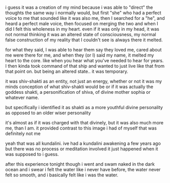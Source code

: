 

i guess it was a creation of my mind because i was able to "direct" the thoughts the same way i normally would, but first "she" who had a perfect voice to me that sounded like it was also me, then I searched for a "he", and heard a perfect male voice, then focused on merging the two and when I did I felt this wholeness in my heart.
even if it was only in my head, it was not normal thinking it was an altered state of consciousness, my normal false construction of my reality that I couldn't see is always there it melted.

for what they said, I was able to hear them say they loved me, cared about me were there for me, and when they (or I) said my name, it melted my heart to the core. like when you hear what you've needed to hear for years.
I then kinda took command of that ship and wanted to just live like that from that point on. but being an altered state.. it was temporary.

it was shiv-shakti as an entity, not just an energy, whether or not it was my minds conception of what shiv-shakti would be or if it was actually the goddess shakti, a personification of shiva, of divine mother sophia or whatever name.

but specifically i identified it as shakti as a more youthful divine personality as opposed to an older wiser personality

it's almost as if it was charged with that divinely, but it was also much more me,
than I am.
it provided contrast to this image i had of myself that was definitely not me


yeah that was all kundalini. ive had a kundalini awakening a few years ago but there was no process or meditation involved it just happened when it was supposed to i guess.


after this experience tonight though i went and swam naked in the dark ocean and i swear i felt the water like i never have before, the water never felt so smooth, and i basically felt like i was the water.

